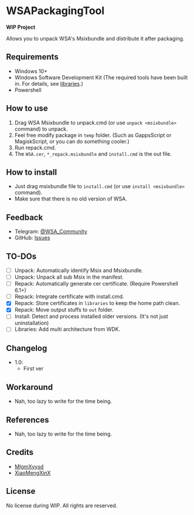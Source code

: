 # WSAPackagingTool

**WIP Project**

Allows you to unpack WSA's Msixbundle and distribute it after packaging.

## Requirements

- Windows 10+
- Windows Software Development Kit (The required tools have been built in. For details, see [libraries](libraries/README.md).)
- Powershell

## How to use

1. Drag WSA Msixbundle to unpack.cmd (or use `unpack <msixbundle>` command) to unpack.
2. Feel free modify package in `temp` folder. (Such as GappsScript or MagiskScript, or you can do something cooler.)
3. Run repack.cmd.
4. The `WSA.cer`, `*_repack.msixbundle` and `install.cmd` is the out file.

## How to install

- Just drag msixbundle file to `install.cmd` (or use `install <msixbundle>` command).
- Make sure that there is no old version of WSA.

## Feedback
- Telegram: [@WSA_Community](https://t.me/wsa_community)
- GitHub: [Issues](https://github.com/WSA-Community/WSAPackageTool/issues)

## TO-DOs

- [ ] Unpack: Automatically identify Msix and Msixbundle.
- [ ] Unpack: Unpack all sub Msix in the manifest.
- [ ] Repack: Automatically generate cer certificate. (Require Powershell 6.1+)
- [ ] Repack: Integrate certificate with install.cmd.
- [x] Repack: Store certificates in `libraries` to keep the home path clean.
- [x] Repack: Move output stuffs to `out` folder.
- [ ] Install: Detect and process installed older versions. (It's not just uninstallation)
- [ ] Libraries: Add multi architecture from WDK.

## Changelog
- 1.0:
	- First ver

## Workaround
- Nah, too lazy to write for the time being.

## References
- Nah, too lazy to write for the time being.

## Credits
- [MlgmXyysd](https://github.com/MlgmXyysd)
- [XiaoMengXinX](https://github.com/XiaomengxinX)

## License

No license during WIP. All rights are reserved.

